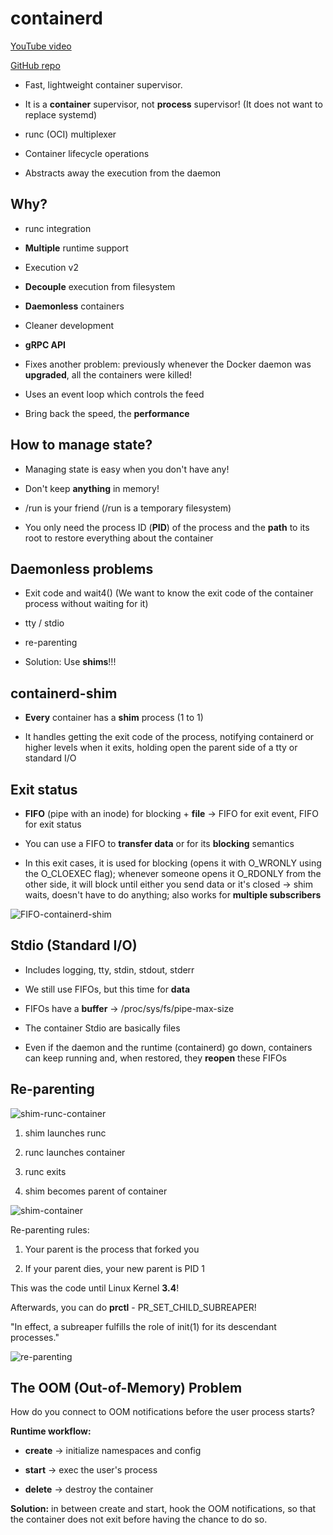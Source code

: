 # containerd

[YouTube video](https://www.youtube.com/watch?v=VWuHWfEB6ro&ab_channel=Docker)

[GitHub repo](https://github.com/crosbymichael/dockercon-2016)

- Fast, lightweight container supervisor.

- It is a **container** supervisor, not **process** supervisor! (It does not want to replace systemd)

- runc (OCI) multiplexer

- Container lifecycle operations

- Abstracts away the execution from the daemon

## Why?

- runc integration

- **Multiple** runtime support

- Execution v2

- **Decouple** execution from filesystem

- **Daemonless** containers

- Cleaner development

- **gRPC API**

- Fixes another problem: previously whenever the Docker daemon was **upgraded**, all the containers were killed!

- Uses an event loop which controls the feed

- Bring back the speed, the **performance**

## How to manage state?

- Managing state is easy when you don't have any!

- Don't keep **anything** in memory!

- /run is your friend (/run is a temporary filesystem)

- You only need the process ID (**PID**) of the process and the **path** to its root to restore everything about the container

## Daemonless problems

- Exit code and wait4() (We want to know the exit code of the container process without waiting for it)

- tty / stdio

- re-parenting

- Solution: Use **shims**!!!

## containerd-shim

- **Every** container has a **shim** process (1 to 1)

- It handles getting the exit code of the process, notifying containerd or higher levels when it exits, holding open the parent side of a tty or standard I/O

## Exit status

- **FIFO** (pipe with an inode) for blocking + **file** -> FIFO for exit event, FIFO for exit status

- You can use a FIFO to **transfer data** or for its **blocking** semantics

- In this exit cases, it is used for blocking (opens it with O_WRONLY using the O_CLOEXEC flag); whenever someone opens it O_RDONLY from the other side, it will block until either you send data or it's closed -> shim waits, doesn't have to do anything; also works for **multiple subscribers**

![FIFO-containerd-shim](https://github.com/Mirciulica15/UTCN_Summer_2023_Repo/assets/36898665/003a28fd-807a-42ea-8b77-4900ac37e544)

## Stdio (Standard I/O)

- Includes logging, tty, stdin, stdout, stderr

- We still use FIFOs, but this time for **data**

- FIFOs have a **buffer** -> /proc/sys/fs/pipe-max-size

- The container Stdio are basically files

- Even if the daemon and the runtime (containerd) go down, containers can keep running and, when restored, they **reopen** these FIFOs

## Re-parenting

![shim-runc-container](https://github.com/Mirciulica15/UTCN_Summer_2023_Repo/assets/36898665/9c3b9923-2c93-432e-93d9-ce3cee03e888)

1. shim launches runc

2. runc launches container

3. runc exits

4. shim becomes parent of container

![shim-container](https://github.com/Mirciulica15/UTCN_Summer_2023_Repo/assets/36898665/28240c54-4255-43bd-9b06-5698537355c3)

Re-parenting rules:

1. Your parent is the process that forked you

2. If your parent dies, your new parent is PID 1

This was the code until Linux Kernel **3.4**!

Afterwards, you can do **prctl** - PR_SET_CHILD_SUBREAPER!

"In effect, a subreaper fulfills the role of init(1) for its descendant processes."

![re-parenting](https://github.com/Mirciulica15/UTCN_Summer_2023_Repo/assets/36898665/30cae595-9d7a-45d9-bfd3-e707b3918fcf)

## The OOM (Out-of-Memory) Problem

How do you connect to OOM notifications before the user process starts?

**Runtime workflow:**

- **create** -> initialize namespaces and config

- **start** -> exec the user's process

- **delete** -> destroy the container

**Solution:** in between create and start, hook the OOM notifications, so that the container does not exit before having the chance to do so.
